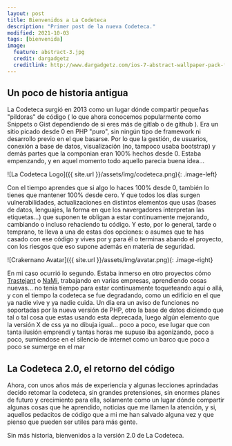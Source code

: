```yaml
---
layout: post
title: Bienvenidos a La Codeteca
description: "Primer post de la nueva Codeteca."
modified: 2021-10-03
tags: [bienvenida]
image:
  feature: abstract-3.jpg
  credit: dargadgetz
  creditlink: http://www.dargadgetz.com/ios-7-abstract-wallpaper-pack-for-iphone-5-and-ipod-touch-retina/
---
```


## Un poco de historia antigua 
    
La Codeteca surgió en 2013 como un lugar dónde compartir pequeñas
"pildoras" de código ( lo que ahora conocemos popularmente como Snippets o
Gist dependiendo de si eres más de gitlab o de github ).
Era un sitio picado desde 0 en PHP "puro", sin ningún tipo de framework
ni desarrollo previo en el que basarse. Por lo que la gestión, de usuarios,
conexión a base de datos, visualización (no, tampoco usaba bootstrap) y demás
partes que la componian eran 100% hechos desde 0. Estaba empenzando, y en
aquel momento todo aquello parecia buena idea...

![La Codeteca Logo]({{ site.url }}/assets/img/codeteca.png){: .image-left}

Con el tiempo aprendes que si algo lo haces 100% desde 0, también lo tienes
que mantener 100% desde cero. Y que todos los días surgen vulnerabilidades,
actualizaciones en distintos elementos que usas (bases de datos, lenguajes,
la forma en que los navergadores interpretan las etiquetas...) que suponen
te obligan a estar continuamente mejorando, cambiando o incluso rehaciendo
tu código. Y esto, por lo general, tarde o temprano, te lleva a una de estas
dos opciones: o asumes que te has casado con ese código y vives por y para él
o terminas abando el proyecto, con los riesgos que eso supone además en
materia de seguridad.
    
![Crakernano Avatar]({{ site.url }}/assets/img/avatar.png){: .image-right}
 
 
    
 En mi caso ocurrió lo segundo. Estaba inmerso en otro proyectos cómo
 <a href="https://trastejant.com" target="_blank">Trastejant</a> o
 <a href="https://nami-tech.es" target="_blank">NaMi</a>, trabajando en
 varias empresas, aprendiendo cosas nuevas... no tenia tiempo para estar
 continuamente toqueteando aquí o allá, y con el tiempo la codeteca
 se fue degradando, como un edificio en el que ya nadie vive y ya nadie
 cuida. Un día era un aviso de funciones no soportadas por la nueva
 versión de PHP, otro la base de datos diciendo que tal o tal cosa que estas
 usando esta deprecada, luego algún elemento que la versión X de css ya
 no dibuja igual... poco a poco, ese lugar que con tanta ilusión emprendí
 y tantas horas me supuso iba agonizando, poco a poco, sumiendose en el
 silencio de internet como un barco que poco a poco se sumerge en el mar

    
## La Codeteca 2.0, el retorno del código

 Ahora, con unos años más de experiencia y algunas lecciones aprindadas
 decido retomar la codeteca, sin grandes pretensiones, sin enormes planes
 de futuro y crecimiento para ella, solamente como un lugar dónde compartir
 algunas cosas que he aprendido, noticias que me llamen la atención,
 y si, aquellos pedacitos de código que a mi me han salvado alguna vez
 y que pienso que pueden ser utiles para más gente.
    

 Sin más historia, bienvenidos a la versión 2.0 de La Codeteca.
